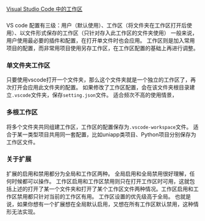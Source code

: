 [Visual Studio Code 中的工作区](https://code.visualstudio.com/docs/editor/workspaces#_workspace-settings)
### 
VS code 配置有三级：用户（默认使用）、工作区（将文件夹在工作区打开后使用）、以文件形式保存的工作区（只针对存入此工作区的文件夹使用）
一般来说，用户使用最必要的插件和配置，在打开单文件时也会应用。
工作区则是加入常用项目的配置，而非常用项目使用另存工作区，在工作区配置的基础上再进行调整。

### 单文件夹工作区
只要使用vscode打开一个文件夹，那么这个文件夹就是一个独立的工作区了，再次打开会应用此文件夹的配置。
如果修改了工作区配置，会在该文件夹根目录建立`.vscode`文件夹，保存`setting.json`文件。
适合频次不高的使用情景，
### 多根工作区
将多个文件夹共同组建工作区，工作区的配置保存为`.vscode-workspace`文件。
适合于某一类型项目共用同一套配置，比如uniapp类项目、Python项目分别保存为工作区文件。

### 关于扩展
扩展的启用和禁用都分为全局和工作区两种。
全局启用和全局禁用很好理解，任何时候都可以操作。
工作区启用和工作区禁用则只在打开工作区时可用，这就包括上述的打开了某一个文件夹和打开了某个工作区文件两种情况。工作区启用和工作区禁用都只针对当前的工作区有用。
工作区设置的优先级高于全局。
也就是说，如果你想有一个扩展想在全局默认启用，又想在所有工作区默认禁用，这种情形无法实现。